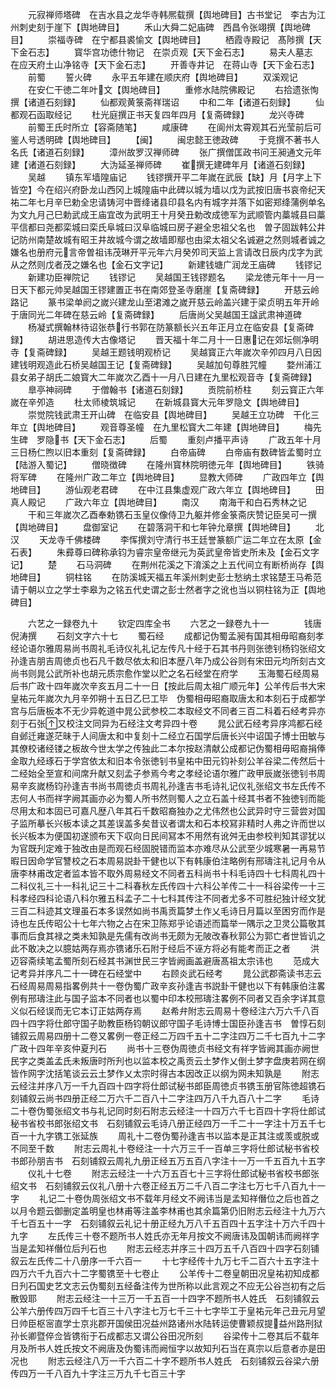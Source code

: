 <!-- { "loadSidebar": true } -->
　　元寂禅师塔碑　在吉水县之龙华寺韩熈载撰【舆地碑目】古书堂记　李古为江州刺史刻于崖下【舆地碑目】
　　禾山大舜二妃庙碑　西昌令张翊撰【舆地碑目】
　　崇福寺碑　在宁都县裘愉文【舆地碑目】
　　栖霞寺殿记　髙陟撰【天下金石志】
　　寳华宫功徳什物记　在崇贞观【天下金石志】
　　易夫人墓志　在应天府土山净铭寺【天下金石志】
　　开善寺井记　在蒋山寺【天下金石志】
　　前蜀
　　誓火碑
　　永平五年建在顺庆府【舆地碑目】
　　双溪观记
　　在安仁干徳二年叶文【舆地碑目】
　　重修水陆院佛殿记
　　右拾遗张恂撰【诸道石刻録】
　　仙都观黄箓斋祥瑞诏
　　中和二年【诸道石刻録】
　　仙都观石函取经记
　　杜光庭撰正书天复四年四月【复斋碑録】
　　龙兴寺碑
　　前蜀王氏时所立【容斋随笔】
　　咸康碑
　　在阆州太霄观其石光莹前后可鉴人号透明碑【舆地碑目】
　　【闽】
　　闽忠懿王徳政碑
　　于竞撰不著书人名氏【诸道石刻録】
　　漳州故罗汉禅师碑
　　张广撰僧匡政书问王昶通文元年建【诸道石刻録】
　　大沩延圣禅师碑
　　崔撰无建碑年月【诸道石刻録】
　　吴越
　　镇东军墙隍庙记
　　钱镠撰开平二年嵗在武辰【缺】月【月字上下皆空】今在绍兴府卧龙山西冈上城隍庙中此碑以城为墙以戊为武按旧唐书哀帝纪天祐二年七月辛巳勅全忠请铸河中晋绛诸县印县名内有城字并落下如密郑绛蒲例单名为文九月己巳勅武成王庙宜改为武明王十月癸丑勅改成徳军为武顺管内藁城县曰藁平信都曰尧都栾城曰栾氏阜城曰汉阜临城曰房子避全忠祖父名也　曽子固跋韩公井记防州南楚故城有昭王井故城今谓之故墙即鄢也由梁太祖父名诚避之然则城者诚之嫌名也册府元言帝曽祖讳茂琳开平元年六月癸夘司天监上言请改日辰内戊字为武从之然则戊者茂之嫌名也【金石文字记】
　　新建钱塘广润龙王庙碑
　　钱镠记
　　新建功臣禅院记
　　钱镠记
　　吴越国王钱镠题名
　　梁龙徳元年十一月一日天下都元帅吴越国王镠建置正书在南郊登圣寺磨崖【复斋碑録】
　　开慈云岭路记
　　篆书梁单阏之嵗兴建龙山至涒滩之嵗开慈云岭盖兴建于梁贞明五年开岭于唐同光二年碑在慈云岭【复斋碑録】
　　后唐尚父吴越国王諡武肃神道碑
　　杨凝式撰翰林待诏张恭行书郭在防篆额长兴五年正月立在临安县【复斋碑録】
　　胡进思造传大古像塔记
　　晋天福十年二月十一日惠记在郊坛侧净明寺【复斋碑録】
　　吴越王题钱明观桥记
　　吴越寳正六年嵗次辛夘四月八日因建钱明观造此石桥吴越国王记【复斋碑録】
　　吴越加句尊胜咒幢
　　婺州浦江县女弟子胡氏二娘寳大二年嵗次乙酉十一月八日建在九里松观音寺【复斋碑録】
　　臯亭神祠碑
　　于僧翰书【诸道石刻録】
　　贡院前桥柱
　　刻云寳正六年嵗在辛夘造
　　杜太师棱筑城记
　　在新城县寳大元年罗隐文【舆地碑目】
　　崇觉院钱武肃王开山碑　在临安县【舆地碑目】
　　吴越王立功碑　干化三年立【舆地碑目】
　　观音尊圣幢　在九里松寳大二年建【舆地碑目】
　　梅先生碑　罗隐书【天下金石志】
　　后蜀
　　重刻卢播平声诗
　　广政五年十月三日杨仁煦以旧本重刻【复斋碑録】
　　白帝庙碑
　　白帝庙有数碑皆孟蜀时立【陆游入蜀记】
　　僧晓徴碑
　　在隆州寳林院明徳元年【舆地碑目】
　　铁骑将军碑
　　在隆州广政二年立【舆地碑目】
　　显教大师碑
　　广政四年立【舆地碑目】
　　游仙观老君碑
　　在中江县集虚观广政六年立【舆地碑目】
　　田真人殿记
　　广政六年立【舆地碑目】
　　南汉
　　南海干和白石秀林之记
　　干和三年嵗次乙酉奉勅镌石玉皇仪像侍卫九躯并修金箓斋庆赞记臣吴可一撰【舆地碑目】
　　盘御室记
　　在碧落洞干和七年钟允章撰【舆地碑目】
　　北汉
　　天龙寺千佛楼碑
　　李恽撰刘守清行书王廷誉篆额广运二年立在太原【金石表】
　　朱彛尊曰碑称承钧为睿宗皇帝继元为英武皇帝皆史所未及【金石文字记】
　　楚
　　石马洞碑
　　在荆州花溪之下淯溪之上五代间立有断桥尚存【舆地碑目】
　　铜柱铭
　　在防溪城天福五年溪州刺史彭士愁纳土求铭楚王马希范请于朝以立之学士李皋为之铭五代史谓之彭士然者字之讹也当以铜柱铭为正【舆地碑目】

　　六艺之一録卷九十
　　钦定四库全书
　　六艺之一録卷九十一　　　　钱唐倪涛撰
　　石刻文字六十七
　　蜀石经
　　成都记伪蜀孟昶有国其相毋昭裔刻孝经论语尔雅周易尚书周礼毛诗仪礼礼记左传凡十经于石其书丹则张徳钊杨钧张绍文孙逢吉朋吉周徳贞也石凡千数尽依太和旧本歴八年乃成公谷则有宋田元均所刻古文尚书则晁公武所补也胡元质宗愈作堂以贮之名石经堂在府学
　　玉海蜀石经周易后书广政十四年嵗次辛亥五月二十一日【按此后周太祖广顺元年】公羊传后书大宋皇祐元年嵗次九月辛夘朔十五日乙巳工毕　伪蜀相毋昭裔取唐太和本刻石于成都学宫与后唐板本不无少异乾道中晁公武参校二本取经文不同者三百二科着石经考异亦刻于石张又校注文同异为石经注文考异四十卷
　　晁公武石经考异序鸿都石经自邺迁雍遂茫昧于人间唐太和中复刻十二经立石国学后唐长兴中诏国子博士田敏与其僚校诸经镂之板故今世太学之传独此二本尔按赵清献公成都记伪蜀相毋昭裔捐俸金取九经琢石于学宫依太和旧本令张徳钊书皇祐中田元钧补刻公羊谷梁二传然后十二经始全至宣和间席升献又刻孟子参焉今考之孝经论语尔雅广政甲辰嵗张徳钊书周易辛亥嵗杨钧孙逢吉书尚书周徳贞书周礼孙逢吉书毛诗礼记仪礼张绍文书左氏传不志何人书而祥字阙其画亦必为蜀人所书然则蜀人之立石盖十经其书者不独徳钊而能尽用太和本固已可嘉凡歴八年其石千数昭裔独办之尤伟然也公武异时守三营尝对国子监所摹长兴板本读之其差误盖多矣昔议者谓太和石本校冩非精时人弗之许而世以长兴板本为便国初遂颁布天下収向日民间冩本不用然有讹舛无由参校判知其谬犹以为官既刋定难于独改由是而观石经固脱错而监本亦难尽从公武至少城寒暑一再易节暇日因命学官讐校之石本周易説卦干健也以下有韩康伯注略例有邢璹注礼记月令从唐李林甫改定者监本皆不取外周易经文不同者五科尚书十科毛诗四十七科周礼四十二科仪礼三十一科礼记三十二科春秋左氏传四十六科公羊传二十一科谷梁传一十三科孝经四科论语八科尔雅五科孟子二十七科其传注不同者尤多不可胜纪独计经文犹三百二科迹其文理虽石本多误然如尚书禹贡篇梦土作乂毛诗日月篇以至困穷而作是诗也左氏传昭公十七年六物之占在宋卫陈郑乎论语述而篇举一隅示之卫灵公篇敬其事而后食其禄之类未知孰是先儒有改尚书无颇为无陂改春秋郭公为郭亡者世皆讥之此不敢决之以臆姑两存焉亦镌诸乐石附于经后不诬方将必有能考而正之者
　　洪迈容斋续笔孟蜀所刻石经其书渊世民三字皆阙画盖避唐髙祖太宗讳也
　　范成大记考异并序凡二十一碑在石经堂中
　　右顾炎武石经考
　　晁公武郡斋读书志云石经周易周易指畧例共十一卷伪蜀广政辛亥孙逢吉书説卦干健也以下有韩康伯注畧例有邢璹注此与国子监本不同者也以蜀中印本校邢璹注畧例不同者又百余字详其意义似石经误而无它本订正姑两存焉
　　赵希弁附志云周易十卷经注六万六千八百四十四字将仕郎守国子助教臣杨钧朝议郎守国子毛诗博士国臣孙逢吉书　曽惇石刻铺叙云周易四册十二卷又畧例一卷正经二万四千五十二字注四万二千七百九十二字广政十四年辛亥仲夏刋石
　　尚书十三卷伪周徳贞书经文有祥字皆阙其画亦阙世民字之类盖孟氏未叛唐时所刋也以监本校之禹贡云土梦作乂倒土梦字盘庚若网在纲皆作网字沈括笔谈云云土梦作乂太宗时得古本因改正以纲为网未知孰是
　　附志云经注并序八万一千九百四十四字将仕郎试秘书郎臣周徳贞书镌玉册官陈徳超镌石刻铺叙云尚书四册正经二万六千二百八十二字注四万八千九百八十二字
　　毛诗二十卷伪蜀张绍文书与礼记同时刻石附志云经注一十四万六千七百四十字将仕郎试秘书省校书郎张绍文书　石刻铺叙云毛诗八册正经四万一千二十一字注十万五千七百一十九字镌工张延族
　　周礼十二卷伪蜀孙逢吉书以监本是正其注或羡或脱或不同至千数
　　附志云周礼十卷经注一十六万三千一百单三字将仕郎试秘书省校书郎孙朋吉书　石刻铺叙云周礼九册正经五万五百八字注十一万一千五百九十五字
　　仪礼十七卷
　　附志云经注一十六万五百七十三字将仕郎试秘书省校书郎张绍文书　石刻铺叙云仪礼八册十六卷正经五万二千八百二字注七万七千八百九十一字
　　礼记二十卷伪周张绍文书不载年月经文不阙讳当是孟知祥僭位之后也首之以月令题云御删定盖明皇也林甫等注盖李林甫也其余篇第仍旧附志云经注十九万六千七百五十一字　石刻铺叙云礼记十册正经九万八千五百四十五字注十万六千四十九字
　　左氏传三十卷不题所书人姓氏亦无年月按文不阙唐讳及国朝讳而阙祥字当是孟知祥僭位后刋石也
　　附志云经志并序三十四万五千八百四十四字石刻铺叙云左氏传二十八册序一千六百一
　　十七字经传十九万七千二百六十五字注十四万六千九百六十二字蜀镌至十七卷止
　　公羊传十二卷皇朝田况皇祐初知成都日刋石国史艺文志云伪蜀刻五经备注传为世所称以此言观之不应无公谷岂初有之后散毁耶
　　附志云经注一十三万一千五百一十四字不题所书人姓氏　石刻铺叙云公羊六册传四万四千七百三十八字注七万七千三十七字毕工于皇祐元年己丑元月望日帅臣枢宻直学士京兆郡开国侯田况益州路诸州水陆转运使曹颖叔提益州路刑狱孙长卿暨倅佥皆镌衔于石成都志又谓公谷田况所刻
　　谷梁传十二卷其后不载年月及所书人姓氏按文不阙唐及伪蜀讳而阙恒字以故知刋石当在真宗以后意者亦是田况也
　　附志云经注八万一千六百二十字不题所书人姓氏　石刻铺叙云谷梁六册传四万一千八百九十字注三万九千七百三十字
